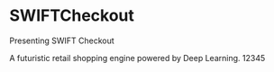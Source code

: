# SWIFTCheckout
Presenting SWIFT Checkout

A futuristic retail shopping engine powered by Deep Learning.
12345